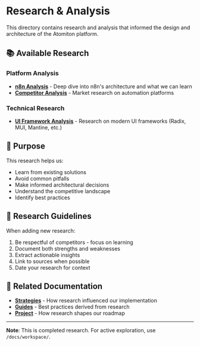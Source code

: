 # Research & Analysis

This directory contains research and analysis that informed the design and architecture of the Atomiton platform.

## 📚 Available Research

### Platform Analysis

- **[n8n Analysis](./n8n-analysis.md)** - Deep dive into n8n's architecture and what we can learn
- **[Competitor Analysis](./competitor-analysis.md)** - Market research on automation platforms

### Technical Research

- **[UI Framework Analysis](./ui-framework-analysis.md)** - Research on modern UI frameworks (Radix, MUI, Mantine, etc.)

## 🎯 Purpose

This research helps us:

- Learn from existing solutions
- Avoid common pitfalls
- Make informed architectural decisions
- Understand the competitive landscape
- Identify best practices

## 📝 Research Guidelines

When adding new research:

1. Be respectful of competitors - focus on learning
2. Document both strengths and weaknesses
3. Extract actionable insights
4. Link to sources when possible
5. Date your research for context

## 🔗 Related Documentation

- **[Strategies](../strategies/)** - How research influenced our implementation
- **[Guides](../guides/)** - Best practices derived from research
- **[Project](../project/)** - How research shapes our roadmap

---

**Note**: This is completed research. For active exploration, use `/docs/workspace/`.
